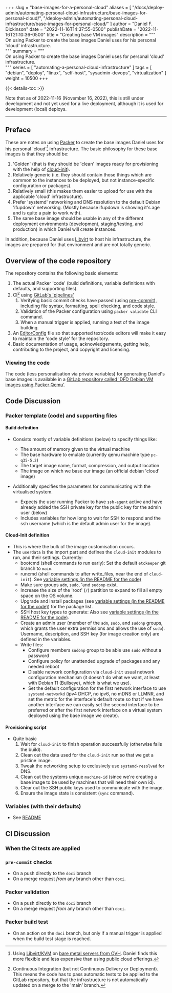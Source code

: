 +++
slug = "base-images-for-a-personal-cloud"
aliases = [
	"/docs/deploy-admin/automating-personal-cloud-infrastructure/base-images-for-personal-cloud/",
	"/deploy-admin/automating-personal-cloud-infrastructure/base-images-for-personal-cloud/"
]
author = "Daniel F. Dickinson"
date = "2022-11-16T14:37:55-0500"
publishDate = "2022-11-16T21:10:36-0500"
title = "Creating base VM images"
description = """\
On using Packer to create the base images Daniel uses for his personal 'cloud'
infrastructure.\
"""
summary = """\
On using Packer to create the base images Daniel uses for personal 'cloud'
infrastructure.\
"""
series = [
	"automating-a-personal-cloud-infrastructure"
]
tags = [
	"debian",
	"deploy",
	"linux",
	"self-host",
	"sysadmin-devops",
	"virtualization"
]
weight = 10500
+++

{{< details-toc >}}

Note that as of 2022-11-16 (November 16, 2022), this is still under development
and not yet used for a live deployment, although it is used for development
(local) deploys.

-------

## Preface

These are notes on using [Packer](https://www.packer.io/) to create the base
images Daniel uses for his personal 'cloud'[^1] infrastructure. The basic
philosophy for these base images is that they should be:

1. 'Golden' (that is they should be 'clean' images ready for provisioning with
the help of [cloud-init](https://cloudinit.readthedocs.io/en/20.4.1/)).
2. Relatively generic (i.e. they should contain those things which are common
to the instances to be deployed, but not instance-specific configuration or
packages).
3. Relatively small (this makes them easier to upload for use with the
applicable 'cloud' infrastructure).
4. Prefer 'systemd' networking and DNS resolution to the default Debian
'ifupdown' networking. (Mostly because ifupdown is showing it's age and is quite
a pain to work with).
5. The same base image should be usable in any of the different deployment
environments (development, staging/testing, and production) in which Daniel
will create instances.

In addition, because Daniel uses [Libvirt](https://www.libvirt.org) to host
his infrastructure, the images are prepared for that environment and are not
totally generic.

## Overview of the code repository

The repository contains the following basic elements:

1. The actual Packer 'code' (build definitions, variable definitions with
defaults, and supporting files).
2. CI[^2] using
[GitLab's 'pipelines'](https://docs.gitlab.com/ee/ci/pipelines/)
	1. Verifying basic commit checks have passed (using
		[pre-commit](https://pre-commit.com)), including file syntax, formatting,
		spell checking, and code style.
	2. Validation of the Packer configuration using `packer validate` CLI
		command.
	3. When a manual trigger is applied, running a test of the image building.
3. An [EditorConfig](https://editorconfig.org) file so that supported text/code
editors will make it easy to maintain the 'code style' for the repository.
4. Basic documentation of usage, acknowledgements, getting help, contributing to
the project, and copyright and licensing.

### Viewing the code

The code (less personalisation via private variables) for generating Daniel's
base images is available in a
[GitLab repository called 'DFD Debian VM images using Packer Qemu'](https://github.com/danielfdickinson/debian-qemu-packer-dfd).

## Code Discussion

### Packer template (code) and supporting files

#### Build definition

* Consists mostly of variable definitions (below) to specify things like:
	* The amount of memory given to the virtual machine
	* The base hardware to emulate (currently qemu machine type `pc-q35-5.2`)
	* The target image name, format, compression, and output location
	* The image on which we base our image (an official debian 'cloud' image)

* Additionally specifies the parameters for communicating with the virtualised
system.
	* Expects the user running Packer to have `ssh-agent` active and have already
		added the SSH private key for the public key for the admin user (below)
	* Includes variables for how long to wait for SSH to respond and the ssh
		username (which is the default admin user for the image).

#### Cloud-Init definition

* This is where the bulk of the image customisation occurs.
* The `userdata` is the import part and defines the `cloud-init` modules to run,
	and their settings. Currently:
	* bootcmd (shell commands to run early): Set the default `etckeeper` git
		branch to `main`.
	* runcmd (shell commands to after write_files, near the end of `cloud-init`).
		See [variable settings (in the README for the code)](https://github.com/danielfdickinson/debian-qemu-packer-dfd/blob/main/README.md#variables)
	* Make sure groups `adm`, `sudo`, 'and `sudonp` exist.
	* Increase the size of the 'root' (`/`) partition to expand to fill all empty
		space on the OS volume.
	* Upgrade and install packages (see [variable settings (in the README for the
		code)](https://github.com/danielfdickinson/debian-qemu-packer-dfd/blob/main/README.md#variables)) for the package list.
	* SSH host key types to generate: Also see [variable settings (in the README
		for the code)](https://github.com/danielfdickinson/debian-qemu-packer-dfd/blob/main/README.md#variables).
	* Create an admin user (member of the `adm`, `sudo`, and `sudonp` groups,
		which grants the user extra permissions and allows the use of `sudo`).
		Username, description, and SSH key (for image creation only) are defined
		in the variables.
	* Write files:
		* Configure members  `sudonp` group to be able use `sudo` without a
			password
		* Configure policy for unattended upgrade of packages and any needed
			reboot
		* Disable network configuration via `cloud-init` usual network
			configuration mechanism (it doesn't do what we want, at least with
			Debian 11 (Bullseye), which is what we use).
		* Set the default configuration for the first network interface to use
			`systemd-networkd` (ipv4 DHCP, no ipv6, no mDNS or LLMNR, and set the
			metric for the interface's default route so that if we have another
			interface we can easily set the second interface to be preferred or
			after the first network interface on a virtual system deployed using
			the base image we create).

#### Provisioning script

* Quite basic
	1. Wait for `cloud-init` to finish operation successfully (otherwise fails
		the build).
	2. Clean out the data used for the `cloud-init` run so that we get a pristine
		image.
	3. Tweak the networking setup to exclusively use `systemd-resolved` for DNS.
	4. Clean out the systems unique `machine-id` (since we're creating a base
		image to be used by machines that will need their own id).
	5. Clear out the SSH public keys used to communicate with the image.
	6. Ensure the image state is consistent (`sync` command).

### Variables (with their defaults)

* See [README](https://github.com/danielfdickinson/debian-qemu-packer-dfd/blob/main/README.md#variables)

## CI Discussion

### When the CI tests are applied

### `pre-commit` checks

* On a push directly to the `doci` branch
* On a merge request _from_ any branch other than `doci`.

### Packer validation

* On a push directly to the `doci` branch
* On a merge request _from_ any branch other than `doci`.

### Packer build test

* On an action on the `doci` branch, but only if a manual trigger is applied
when the build test stage is reached.

[^1]: Using [Libvirt/KVM](https://www.libvirt.org) on
	[bare metal servers from OVH](https://www.ovhcloud.com/en-ca/bare-metal/).
	Daniel finds this more flexible and less expensive than using public cloud
	offerings.
[^2]: Continuous Integration (but not Continuous
	Delivery or Deployment). This means the code has to pass automatic tests to
	be applied to the GitLab repository, but that the infrastructure is not
	automatically updated on a merge to the 'main' branch.
